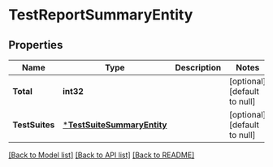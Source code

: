 # TestReportSummaryEntity

## Properties
Name | Type | Description | Notes
------------ | ------------- | ------------- | -------------
**Total** | **int32** |  | [optional] [default to null]
**TestSuites** | [***TestSuiteSummaryEntity**](TestSuiteSummaryEntity.md) |  | [optional] [default to null]

[[Back to Model list]](../README.md#documentation-for-models) [[Back to API list]](../README.md#documentation-for-api-endpoints) [[Back to README]](../README.md)


